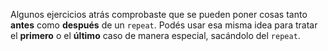 Algunos ejercicios atrás comprobaste que se pueden poner cosas tanto **antes** como **después** de un `repeat`. Podés usar esa misma idea para tratar el **primero** o el **último** caso de manera especial, sacándolo del `repeat`.